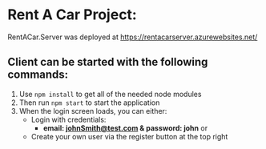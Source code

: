 # Rent A Car Project:

RentACar.Server was deployed at https://rentacarserver.azurewebsites.net/

## Client can be started with the following commands:
  1. Use `npm install` to get all of the needed node modules
  2. Then run `npm start` to start the application
  3. When the login screen loads, you can either:
       * Login with credentials: 
           * **email: johnSmith@test.com & password: john** or
       * Create your own user via the register button at the top right 
